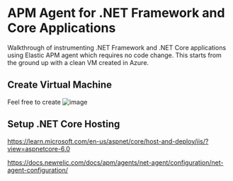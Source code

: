 # APM Agent for .NET Framework and Core Applications
Walkthrough of instrumenting .NET Framework and .NET Core applications using Elastic APM agent which requires no code change. This starts from the ground up with a clean VM created in Azure.

## Create Virtual Machine
Feel free to create
![image](https://user-images.githubusercontent.com/100947826/191365875-2221598d-f875-45ff-9b0f-af861b01ef3b.png)

## Setup .NET Core Hosting
https://learn.microsoft.com/en-us/aspnet/core/host-and-deploy/iis/?view=aspnetcore-6.0



https://docs.newrelic.com/docs/apm/agents/net-agent/configuration/net-agent-configuration/
